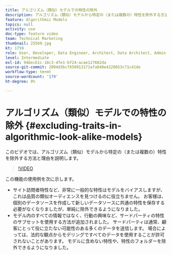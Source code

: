 ```yaml
---
title: アルゴリズム（類似）モデルでの特性の除外
description: アルゴリズム（類似）モデルから特定の（または複数の）特性を除外する方法と理由について説明します。
feature: Algorithmic Models
topics: null
activity: use
doc-type: feature video
team: Technical Marketing
thumbnail: 25569.jpg
kt: 1759
role: User, Developer, Data Engineer, Architect, Data Architect, Admin, Leader
level: Intermediate
exl-id: 94becb1c-18c3-4fe1-bf24-acae127682da
source-git-commit: 2094d3bcf658913171afa848e4228653c71c41de
workflow-type: tm+mt
source-wordcount: '179'
ht-degree: 0%

---
```


# アルゴリズム（類似）モデルでの特性の除外 {#excluding-traits-in-algorithmic-look-alike-models}

このビデオでは、アルゴリズム（類似）モデルから特定の（または複数の）特性を除外する方法と理由を説明します。

>[!VIDEO](https://video.tv.adobe.com/v/25569/?quality=12)

この機能の使用例を次に示します。

* サイト訪問者特性など、非常に一般的な特性はモデルをバイアスしますが、これは品質の類似オーディエンスを見つけるのに役立ちません。 お客様は、個別のデータソースを作成して新しいデータソースに共通の特性を保存する必要がなくなりましたが、単純に除外できるようになりました。
* モデル内のすべての情報ではなく、行動の興味など、サードパーティの特性のサブセットを使用する方法が追加されました。 サードパーティは通常、顧客にとって役に立たない可能性のある多くのデータを送信します。 場合によっては、法的な観点からモデリングですべてのデータを使用することが許可されないことがあります。 モデルに含めない特性や、特性のフォルダーを除外できるようになりました。
